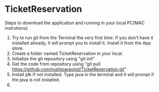 # TicketReservation
Steps to download the application and running in your local PC(MAC instrutions)
1. Try to run git from the Terminal the very first time. If you don't have it installed already, it will prompt you to install it. Install it from the App store.
2. Create a folder named TicketReservation in your local.
3. Initialize the git repository using "git init"
4. Get the code from repository using "git pull https://github.com/rushtoaravind/TicketReservation.git"
5. Install jdk if not installed. Type java in the terminal and it will prompt if the java is not installed.
6. 
